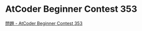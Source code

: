 AtCoder Beginner Contest 353
===

[問題 - AtCoder Beginner Contest 353](https://atcoder.jp/contests/abc353/tasks)
